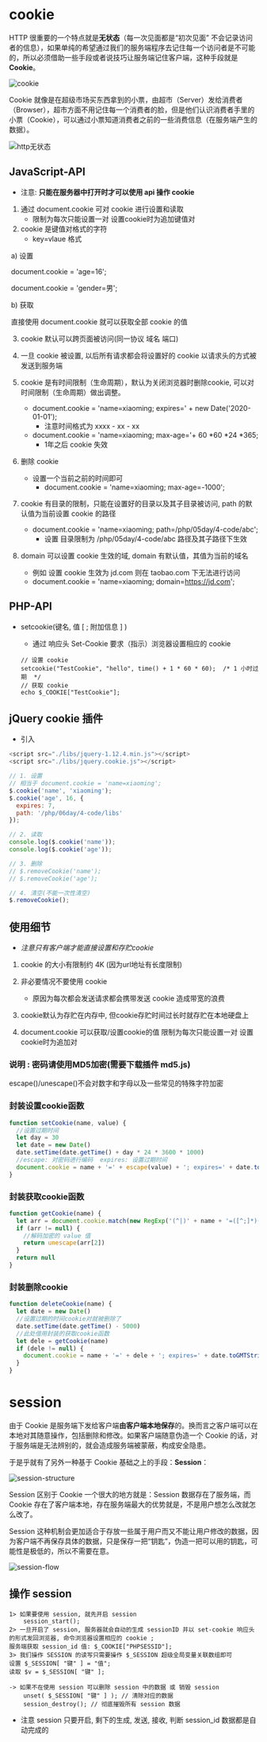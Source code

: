 # cookie

HTTP 很重要的一个特点就是**无状态**（每一次见面都是“初次见面” 不会记录访问者的信息），如果单纯的希望通过我们的服务端程序去记住每一个访问者是不可能的，所以必须借助一些手段或者说技巧让服务端记住客户端，这种手段就是 **Cookie**。

![cookie](media/cookie.png)

Cookie 就像是在超级市场买东西拿到的小票，由超市（Server）发给消费者（Browser），超市方面不用记住每一个消费者的脸，但是他们认识消费者手里的小票（Cookie），可以通过小票知道消费者之前的一些消费信息（在服务端产生的数据）。

![http无状态](./media/httpwu.png)

## JavaScript-API

+ 注意: **只能在服务器中打开时才可以使用 api 操作 cookie**

1. 通过 document.cookie 可对 cookie 进行设置和读取    
   + 限制为每次只能设置一对 设置cookie时为追加键值对
2. cookie 是键值对格式的字符
   + key=vlaue 格式

​    a) 设置

​    document.cookie = 'age=16';

​    document.cookie = 'gender=男';

​    b) 获取

​     直接使用 document.cookie 就可以获取全部 cookie 的值

3. cookie 默认可以跨页面被访问(同一协议 域名 端口)


4. 一旦 cookie 被设置, 以后所有请求都会将设置好的 cookie 以请求头的方式被发送到服务端
5. cookie 是有时间限制（生命周期），默认为关闭浏览器时删除cookie, 可以对时间限制（生命周期）做出调整。
   + document.cookie = 'name=xiaoming; expires=' + new Date('2020-01-01');
     + 注意时间格式为 xxxx - xx - xx
   + document.cookie = 'name=xiaoming; max-age='+ 60 *60 *24 *365;
     + 1年之后 cookie 失效
6. 删除 cookie 
   + 设置一个当前之前的时间即可
     + document.cookie = 'name=xiaoming; max-age=-1000';
7. cookie 有目录的限制，只能在设置好的目录以及其子目录被访问, path 的默认值为当前设置 cookie 的路径
   +  document.cookie = 'name=xiaoming; path=/php/05day/4-code/abc';
      +  设置 目录限制为 /php/05day/4-code/abc 路径及其子路径下生效
8. domain 可以设置 cookie 生效的域, domain 有默认值，其值为当前的域名
   + 例如 设置 cookie 生效为 jd.com 则在 taobao.com 下无法进行访问
   + document.cookie = 'name=xiaoming; domain=https://jd.com';

## PHP-API

+ setcookie(键名, 值 [ ; 附加信息 ] )
  + 通过 响应头 Set-Cookie 要求（指示）浏览器设置相应的 cookie

  ```
  // 设置 cookie
  setcookie("TestCookie", "hello", time() + 1 * 60 * 60);  /* 1 小时过期  */
  // 获取 cookie
  echo $_COOKIE["TestCookie"];
  ```

## jQuery cookie 插件

+ 引入

```javascript
<script src="./libs/jquery-1.12.4.min.js"></script>
<script src="./libs/jquery.cookie.js"></script>
```

```javascript
// 1. 设置
// 相当于 document.cookie = 'name=xiaoming';
$.cookie('name', 'xiaoming');
$.cookie('age', 16, {
  expires: 7,
  path: '/php/06day/4-code/libs'
});

// 2. 读取
console.log($.cookie('name'));
console.log($.cookie('age'));

// 3. 删除
// $.removeCookie('name');
// $.removeCookie('age');

// 4. 清空(不能一次性清空)
$.removeCookie();
```



## 使用细节

+ $注意只有客户端才能直接设置和存贮cookie$

1. cookie 的大小有限制约 4K (因为url地址有长度限制)


2. 非必要情况不要使用 cookie
   + 原因为每次都会发送请求都会携带发送 cookie 造成带宽的浪费
3. cookie默认为存贮在内存中, 但cookie存贮时间过长时就存贮在本地硬盘上
4. document.cookie 可以获取/设置cookie的值 限制为每次只能设置一对 设置cookie时为追加对

### 说明 : 密码请使用MD5加密(需要下载插件 md5.js)

escape()/unescape()不会对数字和字母以及一些常见的特殊字符加密

### 封装设置cookie函数

```javascript
function setCookie(name, value) {
  //设置过期时间
  let day = 30
  let date = new Date()
  date.setTime(date.getTime() + day * 24 * 3600 * 1000)
  //escape: 对密码进行编码  expires: 设置过期时间
  document.cookie = name + '=' + escape(value) + '; expires=' + date.toGMTString()
}
```

### 封装获取cookie函数

```javascript
function getCookie(name) {
  let arr = document.cookie.match(new RegExp('(^|)' + name + '=([^;]*)(;|$)'))
  if (arr != null) {
    //解码加密的 value 值
    return unescape(arr[2])
  }
  return null
} 
```

### 封装删除cookie

```javascript
function deleteCookie(name) {
  let date = new Date()
  //设置过期的时间cookie对就被删除了
  date.setTime(date.getTime() - 5000)
  //此处借用封装的获取cookie函数
  let dele = getCookie(name)
  if (dele != null) {
    document.cookie = name + '=' + dele + '; expires=' + date.toGMTString()
  }
}
```

# session

由于 Cookie 是服务端下发给客户端**由客户端本地保存**的。换而言之客户端可以在本地对其随意操作，包括删除和修改。如果客户端随意伪造一个 Cookie 的话，对于服务端是无法辨别的，就会造成服务端被蒙蔽，构成安全隐患。

于是乎就有了另外一种基于 Cookie 基础之上的手段：**Session**：

![session-structure](media/session-structure.png)

Session 区别于 Cookie 一个很大的地方就是：Session 数据存在了服务端，而 Cookie 存在了客户端本地，存在服务端最大的优势就是，不是用户想怎么改就怎么改了。

Session 这种机制会更加适合于存放一些属于用户而又不能让用户修改的数据，因为客户端不再保存具体的数据，只是保存一把“钥匙”，伪造一把可以用的钥匙，可能性是极低的，所以不需要在意。

![session-flow](media/session-flow.png)

## 操作 session

    1> 如果要使用 session, 就先开启 session
    	session_start();
    2> 一旦开启了 session, 服务器就会自动的生成 sessionID 并以 set-cookie 响应头的形式发回浏览器, 命令浏览器设置相应的 cookie ;  
    服务端获取 session_id 值: $_COOKIE["PHPSESSID"];
    3> 我们操作 SESSION 的读写只需要操作 $_SESSION 超级全局变量关联数组即可
    设置 $_SESSION[ "键" ] = "值";
    读取 $v = $_SESSION[ "键" ]; 
    
    -> 如果不在使用 session 可以删除 session 中的数据 或 销毁 session
        unset( $_SESSION[ "键" ] ); // 清除对应的数据
        session_destroy(); // 彻底摧毁所有 session 数据
+ 注意 session 只要开启,  剩下的生成, 发送, 接收, 判断 session_id 数据都是自动完成的